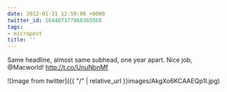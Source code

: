 ```yaml
---
date: 2012-01-31 12:59:08 +0000
twitter_id: 164407377968365568
tags:
- micropost
title: ''
---
```


Same headline, almost same subhead, one year apart. Nice job, @Macworld! http://t.co/UnuNbnMf

![Image from twitter]({{ "/" | relative_url  }}images/AkgXo6KCAAEQp1I.jpg)
